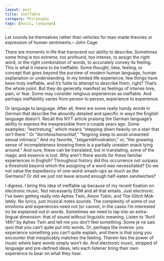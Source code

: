 ```yaml
---
layout: post
title: Ineffable
category: Philosophy
tags: [music, language]
---
```


<quote>Let sounds be themselves rather than vehicles for man-made theories or expression of human sentiments.– John Cage</quote>

There are moments in life that transcend our ability to describe. Sometimes some thing is too extreme, too profound, too intense, to assign the right word, or the right combination of words, to accurately convey its feeling. This is what it means to be ineffable. Some thought, idea, feeling, or concept that goes beyond the purview of modern human language, human explanation or understanding. In my limited life experience, few things have been truly ineffable, and it’s futile to attempt to describe them, right? That’s the whole point. But they do generally manifest as feelings of intense love, pain, or fear. Some may consider religious experiences as ineffable. And perhaps ineffability varies from person to person, experience to experience.

Or language to language. After all, there are some really handy words in German that describe the absurdly detailed and specific in ways the English language doesn’t. Recall this NYT article praising the German language’s ability to express the inexpressible from a couple years ago. Some examples: “leertretung,” which means “stepping down heavily on a stair that isn’t there.” Or “dornhöschenschlaf,” “feigning sleep to avoid unwanted sexual intimacy.” And my favorite, “zeigarnikfrustration,” or, “the gnawing sense of incompleteness knowing there is a partially uneaten snack lying around.” And sure, these can be translated, but in translating, some of the magic and essence is lost. Why aren’t there words for these familiar experiences in English? Throughout history did this occurrence not surpass a threshold beyond which the assigning of a word was necessitated? Do we not value the expediency of one-word-smash-ups as much as the Germans? Or did we just not leave around enough half-eaten sandwiches?

I digress. I bring this idea of ineffable up because of my recent fixation on electronic music. Not necessarily EDM and all that entails. Just electronic. I’ve been getting really into Aphex Twin, Amon Tobin, and The Glitch Mob lately. No lyrics, just musical notes sounds. The complexity of some of our emotions and experiences need not (or cannot, in the cases I’m interested in) be explained out in words. Sometimes we need to tap into an extra-lingual dimension: that of sound without linguistic meaning. Listen to “Avril 14th” by Aphex Twin and tell me you don’t feel something. Some je ne sais quoi that you can’t quite put into words. Or, perhaps the inverse: you experience something you can’t quite explain, and there is that song you encounter that inexplicably matches the feeling. Therein lies the power of music where bare words simply won’t do. And electronic music, stripped of language and pre-defined ideas, lets each listener bring their own experience to bear on what they hear.